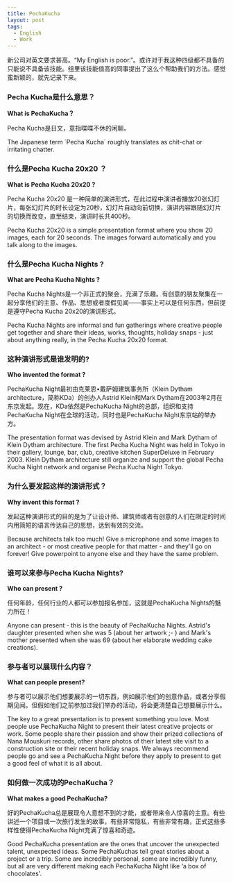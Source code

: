 ```yaml
---
title: PechaKucha
layout: post
tags:
  - English
  - Work
---
```


新公司对英文要求甚高。“My English is poor.”。或许对于我这种四级都不具备的只能说不具备该技能。组里该技能值高的同事提出了这么个帮助我们的方法。感觉蛮新颖的，就先记录下来。

<!--more-->

### Pecha Kucha是什么意思？
   **What is PechaKucha？**

   Pecha Kucha是日文，意指喋喋不休的闲聊。

   The Japanese term ´Pecha Kucha´ roughly translates as chit-chat or irritating chatter.

### 什么是Pecha Kucha 20x20 ？
   **What is Pecha Kucha 20x20 ?**

   Pecha Kucha 20x20 是一种简单的演讲形式，在此过程中演讲者播放20张幻灯片，每张幻灯片的时长设定为20秒，幻灯片自动向前切换，演讲内容跟随幻灯片的切换而改变，直至结束，演讲时长共400秒。

   Pecha Kucha 20x20 is a simple presentation format where you show 20 images, each for 20 seconds. The images forward automatically and you talk along to the images.

### 什么是Pecha Kucha Nights ?
   **What are Pecha Kucha Nights ?**

   Pecha Kucha Nights是一个非正式的聚会，充满了乐趣。有创意的朋友聚集在一起分享他们的主意、作品、思想或者度假见闻——事实上可以是任何东西，但前提是遵守Pecha Kucha 20x20的演讲形式。

   Pecha Kucha Nights are informal and fun gatherings where creative people get together and share their ideas, works, thoughts, holiday snaps - just about anything really, in the Pecha Kucha 20x20 format.

### 这种演讲形式是谁发明的?
   **Who invented the format ?**

   PechaKucha Night最初由克莱恩•戴萨姆建筑事务所（Klein Dytham architecture，简称KDa）的创办人Astrid Klein和Mark Dytham在2003年2月在东京发起。现在，KDa依然是PechaKucha Night的总部，组织和支持PechaKucha Night在全球的活动，同时也是PechaKucha Night东京站的举办方。

   The presentation format was devised by Astrid Klein and Mark Dytham of Klein Dytham architecture. The first Pecha Kucha Night was held in Tokyo in their gallery, lounge, bar, club, creative kitchen SuperDeluxe in February 2003. Klein Dytham architecture still organize and support the global Pecha Kucha Night network and organise Pecha Kucha Night Tokyo.

### 为什么要发起这样的演讲形式？
   **Why invent this format ?**

   发起这种演讲形式的目的是为了让设计师、建筑师或者有创意的人们在限定的时间内用简短的语言传达自己的思想，达到有效的交流。

   Because architects talk too much! Give a microphone and some images to an architect - or most creative people for that matter - and they'll go on forever! Give powerpoint to anyone else and they have the same problem.

### 谁可以来参与Pecha Kucha Nights?
   **Who can present ?**

   任何年龄，任何行业的人都可以参加报名参加，这就是PechaKucha Nights的魅力所在！

   Anyone can present - this is the beauty of PechaKucha Nights. Astrid's daughter presented when she was 5 (about her artwork ;- ) and Mark's mother presented when she was 69 (about her elaborate wedding cake creations).

### 参与者可以展现什么内容？
   **What can people present?**

   参与者可以展示他们想要展示的一切东西，例如展示他们的创意作品，或者分享假期见闻。但假如他们之前参加过我们举办的活动，将会更清楚自己想要展示什么。

   The key to a great presentation is to present something you love. Most people use PechaKucha Night to present their latest creative projects or work. Some people share their passion and show their prized collections of Nana Mouskuri records, other share photos of their latest site visit to a construction site or their recent holiday snaps. We always recommend people go and see a PechaKucha Night before they apply to present to get a good feel of what it is all about.

### 如何做一次成功的PechaKucha？
   **What makes a good PechaKucha?**

   好的PechaKucha总是展现令人意想不到的才能，或者带来令人惊喜的主意。有些讲述一个项目或一次旅行发生的故事，有些非常隐私，有些非常有趣，正式这些多样性使得PechaKucha Night充满了惊喜和奇迹。
   
   Good PechaKucha presentation are the ones that uncover the unexpected talent, unexpected ideas. Some PechaKuchas tell great stories about a project or a trip. Some are incredibly personal, some are incredibly funny, but all are very different making each PechaKucha Night like ‘a box of chocolates'.